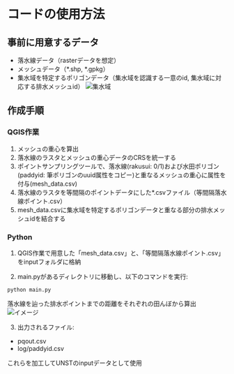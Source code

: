 # コードの使用方法

## 事前に用意するデータ
- 落水線データ（rasterデータを想定）
- メッシュデータ（*.shp, *.gpkg）
- 集水域を特定するポリゴンデータ（集水域を認識する一意のid, 集水域に対応する排水メッシュid）
![集水域](https://github.com/user-attachments/assets/53476a6a-b013-46f1-9618-62de09d02de3)


## 作成手順

### QGIS作業
1. メッシュの重心を算出
2. 落水線のラスタとメッシュの重心データのCRSを統一する
3. ポイントサンプリングツールで、落水線(rakusui: 0/1)および水田ポリゴン(paddyid: 筆ポリゴンのuuid属性をコピー)と重なるメッシュの重心に属性を付与(mesh_data.csv)
4. 落水線のラスタを等間隔のポイントデータにした*.csvファイル（等間隔落水線ポイント.csv）
5. mesh_data.csvに集水域を特定するポリゴンデータと重なる部分の排水メッシュidを結合する

### Python
1. QGIS作業で用意した「mesh_data.csv」と、「等間隔落水線ポイント.csv」をinputフォルダに格納

2. main.pyがあるディレクトリに移動し、以下のコマンドを実行:
```
python main.py
```
落水線を辿った排水ポイントまでの距離をそれぞれの田んぼから算出
![イメージ](https://github.com/user-attachments/assets/dc9346ea-9cde-4d1c-8f05-ca555f6bd2d7)

3. 出力されるファイル:
- pqout.csv
- log/paddyid.csv

これらを加工してUNSTのinputデータとして使用
